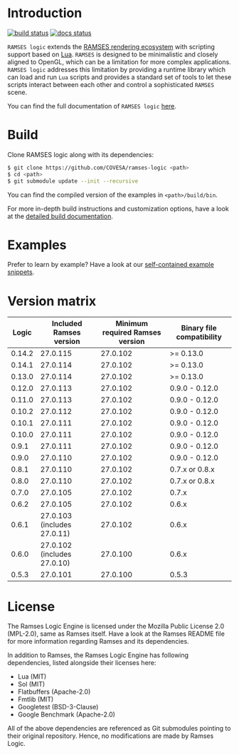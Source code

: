 # Introduction


[![build status](https://github.com/COVESA/ramses-logic/workflows/CMake/badge.svg?branch=master)](https://github.com/COVESA/ramses-logic/actions?query=branch%3Amaster) [![docs status](https://readthedocs.org/projects/ramses-logic/badge/?style=flat)](https://ramses-logic.readthedocs.io/en/latest/)

`RAMSES logic` extends the [RAMSES rendering ecosystem](https://ramses-sdk.readthedocs.io/) with scripting support based on
[Lua](https://github.com/lua/lua). `RAMSES` is designed to be minimalistic and closely aligned to OpenGL, which can be a
limitation for more complex applications. `RAMSES logic` addresses this limitation by providing a runtime library which can
load and run `Lua` scripts and provides a standard set of tools to let these scripts interact between each other and control
a sophisticated `RAMSES` scene.

You can find the full documentation of `RAMSES logic` [here](https://ramses-logic.readthedocs.io/).

# Build

Clone RAMSES logic along with its dependencies:

```bash
$ git clone https://github.com/COVESA/ramses-logic <path>
$ cd <path>
$ git submodule update --init --recursive
```

You can find the compiled version of the examples in `<path>/build/bin`.

For more in-depth build instructions and customization options, have a look at
the [detailed build documentation](https://ramses-logic.readthedocs.io/en/latest/build.html).

# Examples

Prefer to learn by example? Have a look at our [self-contained example snippets](https://ramses-logic.readthedocs.io/en/latest/api.html#list-of-all-examples).

# Version matrix

|Logic    | Included Ramses version       | Minimum required Ramses version    | Binary file compatibility    |
|---------|-------------------------------|------------------------------------|------------------------------|
|0.14.2   | 27.0.115                      | 27.0.102                           | >= 0.13.0                    |
|0.14.1   | 27.0.114                      | 27.0.102                           | >= 0.13.0                    |
|0.13.0   | 27.0.114                      | 27.0.102                           | >= 0.13.0                    |
|0.12.0   | 27.0.113                      | 27.0.102                           | 0.9.0 - 0.12.0               |
|0.11.0   | 27.0.113                      | 27.0.102                           | 0.9.0 - 0.12.0               |
|0.10.2   | 27.0.112                      | 27.0.102                           | 0.9.0 - 0.12.0               |
|0.10.1   | 27.0.111                      | 27.0.102                           | 0.9.0 - 0.12.0               |
|0.10.0   | 27.0.111                      | 27.0.102                           | 0.9.0 - 0.12.0               |
|0.9.1    | 27.0.111                      | 27.0.102                           | 0.9.0 - 0.12.0               |
|0.9.0    | 27.0.110                      | 27.0.102                           | 0.9.0 - 0.12.0               |
|0.8.1    | 27.0.110                      | 27.0.102                           | 0.7.x or 0.8.x               |
|0.8.0    | 27.0.110                      | 27.0.102                           | 0.7.x or 0.8.x               |
|0.7.0    | 27.0.105                      | 27.0.102                           | 0.7.x                        |
|0.6.2    | 27.0.105                      | 27.0.102                           | 0.6.x                        |
|0.6.1    | 27.0.103 (includes 27.0.11)   | 27.0.102                           | 0.6.x                        |
|0.6.0    | 27.0.102 (includes 27.0.10)   | 27.0.100                           | 0.6.x                        |
|0.5.3    | 27.0.101                      | 27.0.100                           | 0.5.3                        |

# License

The Ramses Logic Engine is licensed under the Mozilla Public License 2.0 (MPL-2.0),
same as Ramses itself. Have a look at the Ramses README file for more information
regarding Ramses and its dependencies.

In addition to Ramses, the Ramses Logic Engine has following dependencies,
listed alongside their licenses here:

* Lua (MIT)
* Sol (MIT)
* Flatbuffers (Apache-2.0)
* Fmtlib (MIT)
* Googletest (BSD-3-Clause)
* Google Benchmark (Apache-2.0)

All of the above dependencies are referenced as Git submodules pointing to their original
repository. Hence, no modifications are made by Ramses Logic.

